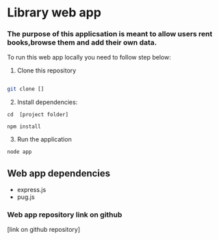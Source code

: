 # Library web app

### The purpose of this applicsation is meant to allow users rent books,browse them and add their own data.

To run this web app locally you need to follow step below:

1. Clone this repository

```bash

git clone []

```
2. Install dependencies:

```
cd  [project folder]

npm install
```
3. Run the application

```bash
node app
```

## Web app dependencies
- express.js
- pug.js

### Web app repository link on github

[link on github repository]

